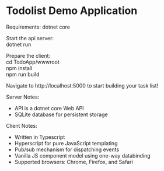 # Todolist Demo Application

Requirements: dotnet core

Start the api server: <br/>
dotnet run

Prepare the client: <br/>
cd TodoApp/wwwroot <br/>
npm install <br/>
npm run build <br/>

Navigate to http://localhost:5000 to start building your task list!

Server Notes:
- API is a dotnet core Web API 
- SQLite database for persistent storage

Client Notes:
- Written in Typescript
- Hyperscript for pure JavaScript templating
- Pub/sub mechanism for dispatching events
- Vanilla JS component model using one-way databinding
- Supported browsers: Chrome, Firefox, and Safari





